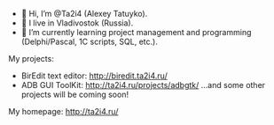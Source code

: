- 👋 Hi, I’m @Ta2i4 (Alexey Tatuyko).
- 👀 I live in Vladivostok (Russia).
- 🌱 I’m currently learning project management and programming (Delphi/Pascal, 1C scripts, SQL, etc.).

My projects:
- BirEdit text editor: http://biredit.ta2i4.ru/
- ADB GUI ToolKit: http://ta2i4.ru/projects/adbgtk/
...and some other projects will be coming soon!

My homepage: http://ta2i4.ru/